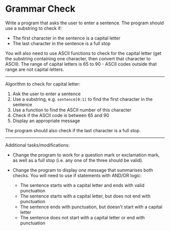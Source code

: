 # Grammar Check

Write a program that asks the user to enter a sentence.
The program should use a substring to check if:
* The first character in the sentence is a capital letter
* The last character in the sentence is a full stop

You will also need to use ASCII functions to check for the capital letter (get the substring containing one character, then convert that character to ASCII). The range of capital letters is 65 to 90 - ASCII codes outside that range are not capital letters.

---
Algorithm to check for capital letter:

1. Ask the user to enter a sentence
2. Use a substring, e.g. `sentence[0:1]` to find the first character in the sentence
3. Use a function to find the ASCII number of this character
4. Check if the ASCII code is between 65 and 90
5. Display an appropriate message

The program should also check if the last character is a full stop.

---
Additional tasks/modifications:
* Change the program to work for a question mark or exclamation mark, as well as a full stop (i.e. any one of the three should be valid).
* Change the program to display *one* message that summarises both checks. You will need to use if statements with AND/OR logic:

  * The sentence starts with a capital letter and ends with valid punctuation
  * The sentence starts with a capital letter, but does not end with punctuation
  * The sentence ends with punctuation, but doesn't start with a capital letter
  * The sentence does not start with a capital letter or end with punctuation
